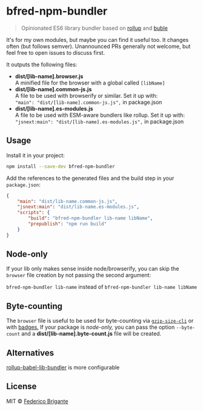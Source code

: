 # bfred-npm-bundler 

> Opinionated ES6 library bundler based on [rollup](https://github.com/rollup/rollup) and [buble](https://gitlab.com/Rich-Harris/buble)

It's for my own modules, but maybe you can find it useful too. It changes often (but follows semver). Unannounced PRs generally not welcome, but feel free to open issues to discuss first.

It outputs the following files:

* **dist/[lib-name].browser.js**  
	A minified file for the browser with a global called `[libName]`
* **dist/[lib-name].common-js.js**  
	A file to be used with browserify or similar. Set it up with:  
	`"main": "dist/[lib-name].common-js.js",` in package.json
* **dist/[lib-name].es-modules.js**  
	A file to be used with ESM-aware bundlers like rollup. Set it up with:  
	`"jsnext:main": "dist/[lib-name].es-modules.js",` in package.json

## Usage

Install it in your project:

```sh
npm install --save-dev bfred-npm-bundler 
```

Add the references to the generated files and the build step in your `package.json`:

```json
{
	"main": "dist/lib-name.common-js.js",
	"jsnext:main": "dist/lib-name.es-modules.js",
	"scripts": {
		"build": "bfred-npm-bundler lib-name libName",
		"prepublish": "npm run build"
	}
}
```

## Node-only

If your lib only makes sense inside node/browserify, you can skip the `browser` file creation by not passing the second argument:

`bfred-npm-bundler lib-name` instead of `bfred-npm-bundler lib-name libName`

## Byte-counting

The `browser` file is useful to be used for byte-counting via [`gzip-size-cli`](https://github.com/sindresorhus/gzip-size-cli) or with [badges.](https://github.com/exogen/badge-matrix#file-size-badges-for-any-file-on-github-or-npm) If your package is _node-only,_ you can pass the option `--byte-count` and a **dist/[lib-name].byte-count.js** file will be created.

## Alternatives

[rollup-babel-lib-bundler](https://github.com/frostney/rollup-babel-lib-bundler) is more configurable

## License

MIT © [Federico Brigante](http://twitter.com/bfred_it)
